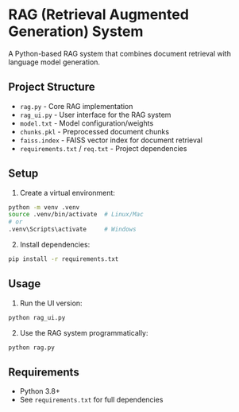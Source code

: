 # RAG (Retrieval Augmented Generation) System

A Python-based RAG system that combines document retrieval with language model generation.

## Project Structure

- `rag.py` - Core RAG implementation
- `rag_ui.py` - User interface for the RAG system
- `model.txt` - Model configuration/weights
- `chunks.pkl` - Preprocessed document chunks
- `faiss.index` - FAISS vector index for document retrieval
- `requirements.txt` / `req.txt` - Project dependencies

## Setup

1. Create a virtual environment:
```sh
python -m venv .venv
source .venv/bin/activate  # Linux/Mac
# or
.venv\Scripts\activate     # Windows
```

2. Install dependencies:
```sh
pip install -r requirements.txt
```

## Usage

1. Run the UI version:
```sh
python rag_ui.py
```

2. Use the RAG system programmatically:
```sh
python rag.py
```

## Requirements

- Python 3.8+
- See `requirements.txt` for full dependencies